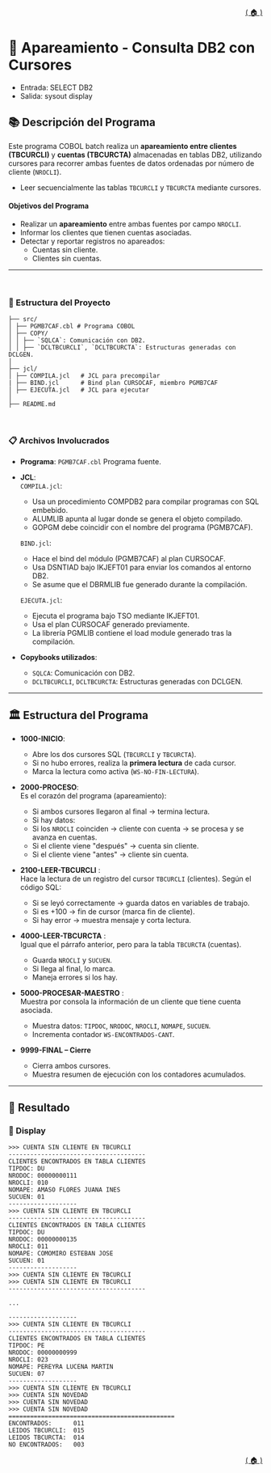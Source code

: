 <div style="text-align: right;">

[( 🏠 )](/)

</div>


# 📄 Apareamiento - Consulta DB2 con Cursores 
- Entrada: SELECT DB2
- Salida: sysout display
## 📚 Descripción del Programa
Este programa COBOL batch realiza un **apareamiento entre clientes (TBCURCLI)** y **cuentas (TBCURCTA)** almacenadas en tablas DB2, utilizando cursores para recorrer ambas fuentes de datos ordenadas por número de cliente (`NROCLI`).
- Leer secuencialmente las tablas `TBCURCLI` y `TBCURCTA` mediante cursores.

#### Objetivos del Programa
- Realizar un **apareamiento** entre ambas fuentes por campo `NROCLI`.
- Informar los clientes que tienen cuentas asociadas.
- Detectar y reportar registros no apareados:
  - Cuentas sin cliente.
  - Clientes sin cuentas.
---

</br>

### 🚀 Estructura del Proyecto

```
├── src/
│ ├── PGMB7CAF.cbl # Programa COBOL 
│ ├── COPY/
│ │ ├── `SQLCA`: Comunicación con DB2.
│ │ ├── `DCLTBCURCLI`, `DCLTBCURCTA`: Estructuras generadas con DCLGEN.
│
├── jcl/
│ ├── COMPILA.jcl   # JCL para precompilar
| ├── BIND.jcl      # Bind plan CURSOCAF, miembro PGMB7CAF
│ ├── EJECUTA.jcl   # JCL para ejecutar
│
├── README.md
```
</br>

### 📋 Archivos Involucrados

- **Programa**: `PGMB7CAF.cbl` Programa fuente.
- **JCL**: \
`COMPILA.jcl`:
  - Usa un procedimiento COMPDB2 para compilar programas con SQL embebido.
  - ALUMLIB apunta al lugar donde se genera el objeto compilado.
  - GOPGM debe coincidir con el nombre del programa (PGMB7CAF).

  `BIND.jcl`: 
  - Hace el bind del módulo (PGMB7CAF) al plan CURSOCAF.
  - Usa DSNTIAD bajo IKJEFT01 para enviar los comandos al entorno DB2.
  - Se asume que el DBRMLIB fue generado durante la compilación.

  `EJECUTA.jcl`: 
  - Ejecuta el programa bajo TSO mediante IKJEFT01.
  - Usa el plan CURSOCAF generado previamente.
  - La librería PGMLIB contiene el load module generado tras la compilación.

- **Copybooks utilizados**:
  - `SQLCA`: Comunicación con DB2.
  - `DCLTBCURCLI`, `DCLTBCURCTA`: Estructuras generadas con DCLGEN.
---

## 🏛️ Estructura del Programa 
- **1000-INICIO**: 
  - Abre los dos cursores SQL (`TBCURCLI` y `TBCURCTA`).
  - Si no hubo errores, realiza la **primera lectura** de cada cursor.
  - Marca la lectura como activa (`WS-NO-FIN-LECTURA`).

- **2000-PROCESO**: \
Es el corazón del programa (apareamiento):
  - Si ambos cursores llegaron al final → termina lectura.
  - Si hay datos:
  - Si los `NROCLI` coinciden → cliente con cuenta → se procesa y se avanza en cuentas.
  - Si el cliente viene "después" → cuenta sin cliente.
  - Si el cliente viene "antes" → cliente sin cuenta.

- **2100-LEER-TBCURCLI** : \
Hace la lectura de un registro del cursor `TBCURCLI` (clientes). Según el código SQL:
  - Si se leyó correctamente → guarda datos en variables de trabajo.
  - Si es +100 → fin de cursor (marca fin de cliente).
  - Si hay error → muestra mensaje y corta lectura.

- **4000-LEER-TBCURCTA** : \
Igual que el párrafo anterior, pero para la tabla `TBCURCTA` (cuentas).
  - Guarda `NROCLI` y `SUCUEN`.
  - Si llega al final, lo marca.
  - Maneja errores si los hay.

- **5000-PROCESAR-MAESTRO** : \
Muestra por consola la información de un cliente que tiene cuenta asociada.
  - Muestra datos: `TIPDOC`, `NRODOC`, `NROCLI`, `NOMAPE`, `SUCUEN`.
  - Incrementa contador `WS-ENCONTRADOS-CANT`.

- **9999-FINAL – Cierre**
  - Cierra ambos cursores.
  - Muestra resumen de ejecución con los contadores acumulados.

---


## 🎯 Resultado

### 💬 Display 
```TEXT
>>> CUENTA SIN CLIENTE EN TBCURCLI             
--------------------------------------         
CLIENTES ENCONTRADOS EN TABLA CLIENTES         
TIPDOC: DU                                     
NRODOC: 00000000111                            
NROCLI: 010                                    
NOMAPE: AMASO FLORES JUANA INES                
SUCUEN: 01                                     
-------------------                            
>>> CUENTA SIN CLIENTE EN TBCURCLI             
--------------------------------------         
CLIENTES ENCONTRADOS EN TABLA CLIENTES         
TIPDOC: DU                                     
NRODOC: 00000000135                            
NROCLI: 011                                    
NOMAPE: COMOMIRO ESTEBAN JOSE                  
SUCUEN: 01                                     
-------------------                            
>>> CUENTA SIN CLIENTE EN TBCURCLI             
>>> CUENTA SIN CLIENTE EN TBCURCLI             
--------------------------------------    

...

-------------------                                   
>>> CUENTA SIN CLIENTE EN TBCURCLI                    
--------------------------------------                
CLIENTES ENCONTRADOS EN TABLA CLIENTES                
TIPDOC: PE                                            
NRODOC: 00000000999                                   
NROCLI: 023                                           
NOMAPE: PEREYRA LUCENA MARTIN                         
SUCUEN: 07                                            
-------------------                                   
>>> CUENTA SIN CLIENTE EN TBCURCLI                    
>>> CUENTA SIN NOVEDAD                                
>>> CUENTA SIN NOVEDAD                                
>>> CUENTA SIN NOVEDAD                                
==============================================        
ENCONTRADOS:      011                                 
LEIDOS TBCURCLI:  015                                 
LEIDOS TBCURCTA:  014                                 
NO ENCONTRADOS:   003                                 
```


<div style="text-align: right;">

[( 🏠 )](/)

</div>